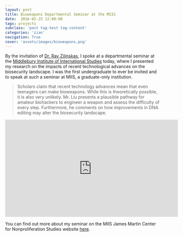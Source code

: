 ```yaml
---
layout: post
title: Bioweapons Departmental Seminar at the MIIS
date:  2016-02-25 12:00:00
tags: projects
subclass: 'post tag-test tag-content'
categories: 'zian'
navigation: True
cover: 'assets/images/bioweapons.png'
---
```

By the invitation of [Dr. Ray Zilinskas](http://www.miis.edu/academics/faculty/rzilinskas), I spoke at a departmental seminar at the [Middlebury Institute of International Studies](http://www.miis.edu/) today, where I presented my research on the impacts of recent technological advances on the biosecurity landscape. I was the first undergraduate to ever be invited and to speak at such a seminar at MIIS, a graduate-only institution.

> Scholars claim that recent technology advances mean that even teenagers can make bioweapons. While this is theoretically possible, it is also very unlikely. Mr. Liu presents a plausible pathway for amateur biohackers to engineer a weapon and assess the difficulty of every step. Furthermore, he comments on how improvements in DNA editing may alter the biosecurity landscape.

<iframe width="560" height="315" src="https://www.youtube.com/embed/VxaY7M57saE" frameborder="0" allowfullscreen></iframe>

You can find out more about my seminar on the MIIS James Martin Center for Nonproliferation Studies website [here](http://www.nonproliferation.org/bioweapons-for-dummies-evaluating-the-threat-of-rogue-biohacking-2/).
